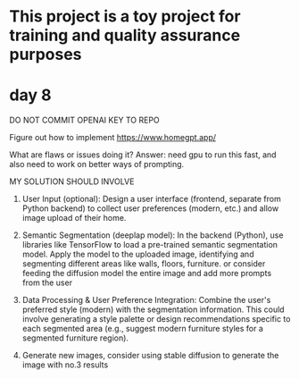 # This project is a toy project for training and quality assurance purposes

# day 8

DO NOT COMMIT OPENAI KEY TO REPO

Figure out how to implement https://www.homegpt.app/

What are flaws or issues doing it?
Answer: need gpu to run this fast, and also need to work on better ways of prompting.

MY SOLUTION SHOULD INVOLVE

1. User Input (optional):
   Design a user interface (frontend, separate from Python backend) to collect user preferences (modern, etc.) and allow image upload of their home.

2. Semantic Segmentation (deeplap model):
   In the backend (Python), use libraries like TensorFlow to load a pre-trained semantic segmentation model.
   Apply the model to the uploaded image, identifying and segmenting different areas like walls, floors, furniture.
   or
   consider feeding the diffusion model the entire image and add more prompts from the user

3. Data Processing & User Preference Integration:
   Combine the user's preferred style (modern) with the segmentation information.
   This could involve generating a style palette or design recommendations specific to each segmented area (e.g., suggest modern furniture styles for a segmented furniture region).

4. Generate new images, consider using stable diffusion to generate the image with no.3 results
